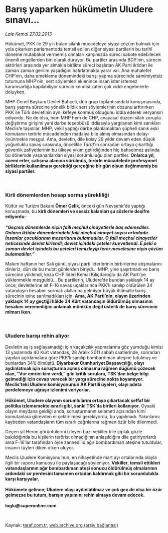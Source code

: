# Barış yaparken hükümetin Uludere sınavı... 

*Lale Kemal 27.02.2013*

<div class="yazi"><p>Hükümet, PKK ile 29 yılı bulan silahlı mücadeleye siyasi çözüm bulmak için yola çıkarken parlamentoda temsil edilen diğer siyasi partilerin bu tarihî döneme mutabakat vermemiş olmaları karşımızda süreci sabote edebilecek önemli engellerden biri olarak duruyor. Bu partiler arasında BDP’nin, sürecin aktörleri arasında yer almakla birlikte süreci başlatan AK Parti iktidarı ile zaman zaman gerilim yaşadığını hatırlatmakta yarar var. Ana muhalefet CHP’nin, daha emekleme dönemindeki barışı yapma sürecinde samimiyetsiz tutumuna MHP’nin, sert söylemleri eklenince insan ister istemez karamsarlığa kapılabiliyor sürecin kendisi zaten çok ciddi engebelerle doluyken. </p>
<p>MHP Genel Başkanı Devlet Bahçeli, dün grup toplantısındaki konuşmasında, barış yapma sürecine yönelik bildik sert söylemlerinin dozunu arttırırken PKK ile Türk devletinin aynı kefeye konmuş olduğunu iddia ederek veryansın ediyordu. Ne de olsa, hem MHP hem de CHP, anayasal düzeni silah zoruyla değiştirme girişimi yani darbe teşebbüsü iddiasıyla yargılanan kimi sanıkları Meclis’e taşıdılar. MHP, vekil yaptığı darbe planlamaktan şüpheli sanık eski komutanın terörle mücadeleden madalya bile almış olmasından dolayı övünmekle meşgul. Ama, devletin, dile kolay 29 yıldır devam eden düşük yoğunluklu savaş sırasında, öncelikle <i>Taraf</i>’ın sonradan ortaya çıkarttığı güvenlik zafiyetlerinin bu ülkeye yıkım getirdiğinden hiç bahsetmez aslında bu dönemde yaşananlardan siyasi sorumluluğu olan partiler. <b>Onlarca yıl, acemi erler, çatışma alanına sürülmüş, terörle mücadelede profesyonel birliklerin kullanılması gerektiği gerçeğine bir gün olsun değinmemiş bu siyasi partiler.<br/><br/><br/></b></p>
<h3>Kirli dönemlerden hesap sorma yürekliliği</h3>
<p>Kültür ve Turizm Bakanı <b>Ömer Çelik</b>,<b> </b>önceki gün Nevşehir’de yaptığı konuşmada, bu <b>kirli dönemleri ve sessiz kalanları şu sözlerle deşifre ediyordu:<br/><br/></b><b><i>“Geçmiş dönemlerde niçin faili meçhul cinayetlerle baş edemediler. Onların iktidar dönemlerindeki faili meçhul cinayet sayısı ortadadır. İnsanlar çocuklarının mezarlarını bulamadılar. O faili meçhul cinayetler neticesinde devlet kirlendi; devlet içindeki çeteler kuvvetlendi. E peki o zaman devlet içindeki bu çeteleri temizleyip terör meselesine niçin çözüm bulamadılar.”</i></b></p>
<p>Malum haftanın her Salı günü, siyasi parti liderlerinin birbirlerine atışmalarını dinleriz, dün de bu mutat günlerden biriydi... MHP, yine şaşırtmadı ve barış sürecine yüklendi, keza CHP lideri Kemal Kılıçdaroğlu da AK Parti’ye yüklenmekle meşguldü... Bu partilerin, Uludere’de bundan yaklaşık 14 ay önce, devletlerine ait F-16 savaş uçaklarınca PKK’lı sanılıp öldürülen 34 vatandaşın hesabını sormak akıllarına gelmiyor büyük ihtimalle barış sürecinin ipine sarılmadıkları için. <b>Ama, AK Parti’nin, olayın üzerinden yaklaşık 14 ay geçtiği hâlde 34 Kürt vatandaşın öldürülmüş olmasının hesabını veremediğini anlamak mümkün değil üstelik de barış sürecinin mimarı iken.<br/><br/><br/></b></p>
<h3>Uludere barışı rehin alıyor</h3>
<p>Devletin aş iş sağlayamadığı için kaçakçılık yapmalarına göz yumduğu kimisi 13 yaşlarında 40 Kürt vatandaş, 28 Aralık 2011 sabah saatlerinde, sonradan yapılan açıklamalara göre PKK’lı sanılıp bombardıman ateşine tutulmuş ve bunlardan 34’ü ölmüştü. <b>Diyarbakır Cumhuriyet Başsavcılığı, olayı aydınlatmak için soruşturma açmış olmasına rağmen düğümü çözecek olan, “Vur emrini kim verdi,” gibi kritik sorulara, TSK’dan belge bilgi gelmediği için cevap verecek bir yargı sürecine nokta koyamıyor. Meclis’teki Uludere komisyonunun AK Partili üyeleri, olayı adeta perdelemeye uğraşır izlenimi veriyorlar.<br/><br/></b><b>Hükümet, Uludere olayının sorumlularını ortaya çıkartacak şeffaf bir politika izlememekte ısrarlı gibi, sanki TSK’da birileri kollanıyor.</b> Oysaki olayın meydana geldiği anda, soruşturmanın selameti açısından kimi komutanlara görevden el çektirilmesi gerekiyordu, bu yapılmadı. Yakınlarını kaybeden vatandaşların tüm ısrarlı çağrılarına rağmen özür bile dilenmedi. </p>
<p>Geçen yıl Heron görüntülerini izleyen bazı vekiller bile çıplak gözle bakıldığında bu kişilerin terörist olmadığının anlaşıldığını dile getiriyorlardı ama F-16’lar tarafından öyle zannedilip ağır bombardıman ateşine tutuldular, insanın tüyleri diken diken oluyor. </p>
<p>Meclis Uludere Komisyonu’nun, en nihayetinde mart ayı ortalarında olayla ilgili bir raporu kamuoyu ile paylaşacağı söyleniyor. <b>Vekiller, temsil ettikleri vatandaşlarının ağır bombardıman ateşi sonucu öldürülmüş olmalarının ardındaki sır perdesini tamamen ortadan kaldırmak gibi bir sorumlulukla karşı karşıyalar.<br/><br/></b><b>Hükümete gelince; Uludere olayı aydınlatılmaz ve çok geç de olsa bir özür gelmezse bu tutum, barışın yapımını rehin almaya devam edecek.<br/><br/></b><b>loglu@superonline.com</b></p>
<p> </p>
</div>

Kaynak: [taraf.com.tr](http://www.taraf.com.tr:80/lale-kemal/makale-baris-yaparken-hukumetin-uludere-sinavi.htm), [web.archive.org (arşiv bağlantısı)](http://web.archive.org/web/20130814010653/http://www.taraf.com.tr:80/lale-kemal/makale-baris-yaparken-hukumetin-uludere-sinavi.htm)

